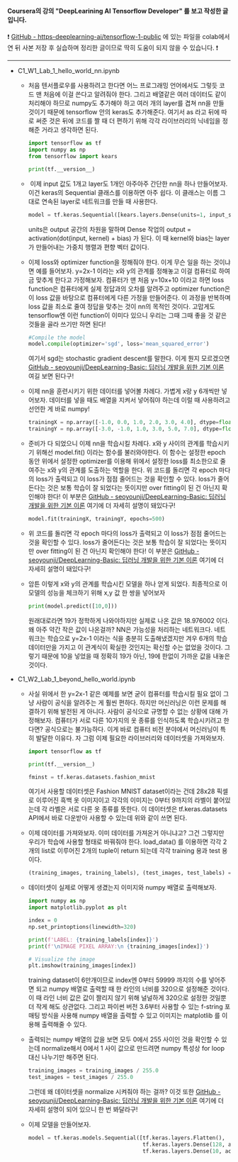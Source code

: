 #### Coursera의 강의 "DeepLearining AI Tensorflow Developer" 를 보고 작성한 글입니다.

:exclamation:   [GitHub - https-deeplearning-ai/tensorflow-1-public](https://github.com/https-deeplearning-ai/tensorflow-1-public)  에 있는 파일을 colab에서 연 뒤 사본 저장 후 실습하며 정리한 글이므로 딱히 도움이 되지 않을 수 있습니다.   :exclamation:

______

- C1_W1_Lab_1_hello_world_nn.ipynb
  
  - 처음 텐서플로우를 사용하려고 한다면 어느 프로그래밍 언어에서도 그렇듯 코드 맨 처음에 이걸 쓴다고 알려줘야 한다. 그리고 배열같은 여러 데이터도 같이 처리해야 하므로 numpy도 추가해야 하고 여러 개의 layer를 겹쳐 nn을 만들 것이기 때문에 tensorflow 안의 keras도 추가해준다. 여기서 as 라고 뒤에 따로 써준 것은 뒤에 코드를 짤 때 더 편하기 위해 각각 라이브러리의 닉네임을 정해준 거라고 생각하면 된다.
    
    ```python
    import tensorflow as tf
    import numpy as np
    from tensorflow import kears
    
    print(tf.__version__)
    ```
  
  -  이제 input 값도 1개고 layer도 1개인 아주아주 간단한 nn을 하나 만들어보자. 이건 keras의 Sequential 클래스를 이용하면 아주 쉽다. 이 클래스는 이름 그대로 연속된 layer로 네트워크를 만들 때 사용한다. 
    
    ```python
    model = tf.keras.Sequential([kears.layers.Dense(units=1, input_shape=[1])])
    ```
    
    units은 output 공간의 차원을 말하며 Dense 작업의 output = activation(dot(input, kernel) + bias) 가 된다. 이 때 kernel와 bias는 layer가 만들어내는 가중치 행렬과 편향 벡터 값이다.
  
  - 이제 loss와 optimizer function을 정해줘야 한다. 이게 무슨 일을 하는 것이냐면 예를 들어보자. y=2x-1 이라는 x와 y의 관계를 정해놓고 이걸 컴퓨터로 하여금 맞추게 한다고 가정해보자. 컴퓨터가 맨 처음 y=10x+10 이라고 하면 loss function은 컴퓨터에게 실제 정답과의 오차를 알려주고 optimizer function은 이 loss 값을 바탕으로 컴퓨터에게 다른 가정을 만들어준다. 이 과정을 반복하며 loss 값을 최소로 줄여 정답을 맞추는 것이 nn의 목적인 것이다. 고맙게도 tensorflow엔 이런 function이 이미다 있으니 우리는 그때 그때 좋을 것 같은 것들을 골라 쓰기만 하면 된다!
    
    ```python
    #Compile the model
    model.compile(optimizer='sgd', loss='mean_squared_error')
    ```
    
    여기서 sgd는 stochastic gradient descent를 말한다. 이게 뭔지 모르겠으면 [GitHub - seoyounji/DeepLearning-Basic: 딥러닝 개발을 위한 기본 이론](https://github.com/seoyounji/DeepLearning-Basic) 여길 보면 된다구!
  
  - 이제 nn을 훈련시키기 위한 데이터를 넣어볼 차례다. 가볍게 x랑 y 6개씩만 넣어보자. 데이터를 넣을 때도 배열을 지켜서 넣어줘야 하는데 이럴 때 사용하려고 선언한 게 바로  numpy! 
    
    ```python
    trainingX = np.array([-1.0, 0.0, 1.0, 2.0, 3.0, 4.0], dtype=float)
    trainingY = np.array([-3.0, -1.0, 1.0, 3.0, 5.0, 7.0], dtype=float)
    ```
  
  - 준비가 다 되었으니 이제 nn을 학습시킬 차례다. x와 y 사이의 관계를 학습시키기 위해선 model.fit() 이라는 함수를 불러와야한다. 이 함수는 설정한 epoch 동안 위에서 설정한 optimizer를 이용해 위에서 설정한 loss를 최소한으로 줄여주는 x와 y의 관계를 도출하는 역할을 한다. 위 코드를 돌리면 각 epoch 마다의 loss가 출력되고 이 loss가 점점 줄어드는 것을 확인할 수 있다. loss가 줄어든다는 것은 보통 학습이 잘 되었다는 뜻이지만 over fitting이 된 건 아닌지 확인해야 한다! 이 부분은 [GitHub - seoyounji/DeepLearning-Basic: 딥러닝 개발을 위한 기본 이론](https://github.com/seoyounji/DeepLearning-Basic) 여기에 더 자세히 설명이 돼있다구!
    
    ```python
    model.fit(trainingX, trainingY, epochs=500)
    ```
    
  - 위 코드를 돌리면 각 epoch 마다의 loss가 출력되고 이 loss가 점점 줄어드는 것을 확인할 수 있다. loss가 줄어든다는 것은 보통 학습이 잘 되었다는 뜻이지만 over fitting이 된 건 아닌지 확인해야 한다! 이 부분은 [GitHub - seoyounji/DeepLearning-Basic: 딥러닝 개발을 위한 기본 이론](https://github.com/seoyounji/DeepLearning-Basic) 여기에 더 자세히 설명이 돼있다구!
  
  * 암튼 이렇게 x와 y의 관계를 학습시킨 모델을 하나 얻게 되었다. 최종적으로 이 모델의 성능을 체크하기 위해 x,y 값 한 쌍을 넣어보자
  
    ```python
    print(model.predict([10,0]))
    ```
  
    원래대로라면 19가 정학하게 나와야하지만 실제로 나온 값은 18.976002 이다. 왜 아주 약간 작은 값이 나온걸까? NN은 가능성을 처리하는 네트워크다. 네트워크는 학습으로 y=2x-1 이라는 식을 충분히 도출해냈겠지만 겨우 6개의 학습 데이터만을 가지고 이 관계식이 확실한 것인지는 확신할 수는 없었을 것이다. 그렇기 때문에 10을 넣었을 때 정확히 19가 아닌, 19에 한없이 가까운 값을 내놓은 것이다. 



* C1_W2_Lab_1_beyond_hello_world.ipynb

  * 사실 위에서 한 y=2x-1 같은 예제를 보면 굳이 컴퓨터를 학습시킬 필요 없이 그냥 사람이 공식을 알려주는 게 훨씬 편하다. 하지만 머신러닝은 이런 문제를 해결하기 위해 발전된 게 아니다. 사람이 공식으로 규명할 수 없는 상황에 대해 가정해보자. 컴퓨터가 서로 다른 10가지의 옷 종류를 인식하도록 학습시키려고 한다면? 공식으로는 불가능하다. 이게 바로 컴퓨터 비전 분야에서 머신러닝이 특히 발달한 이유다. 자 그럼 이제 필요한 라이브러리와 데이터셋을 가져와보자. 

    ```python
    import tensorflow as tf
    
    print(tf.__version__)
    
    fminst = tf.keras.datasets.fashion_mnist
    ```

    여기서 사용할 데이터셋은 Fashion MNIST dataset이라는 건데 28x28 픽셀로 이루어진 흑백 옷 이미지이고 각각의 이미지는 0부터 9까지의 라벨이 붙어있는데 각 라벨은 서로 다른 옷 종류를 뜻한다. 이 데이터셋은 tf.keras.datasets API에서 바로 다운받아 사용할 수 있는데 위와 같이 쓰면 된다. 

  * 이제 데이터를 가져와보자. 이미 데이터를 가져온거 아니냐고? 그건 그렇지만 우리가 학습에 사용할 형태로 바꿔줘야 한다. load_data() 를 이용하면 각각 2개의 list로 이루어진 2개의 tuple이 return 되는데 각각 training 용과 test 용이다.

    ```python
    (training_images, training_labels), (test_images, test_labels) = fmnist.load_data()
    ```

  * 데이터셋이 실제로 어떻게 생겼는지 이미지와 numpy 배열로 출력해보자. 

    ```python
    import numpy as np
    import matplotlib.pyplot as plt
    
    index = 0
    np.set_printoptions(linewidth=320)
    
    print(f'LABEL: {training_labels[index]}')
    print(f'\nIMAGE PIXEL ARRAY:\n {training_images[index]}')
    
    # Visualize the image
    plt.imshow(training_images[index])
    ```

    training dataset이 6만개이므로 index엔 0부터 59999 까지의 수를 넣어주면 되고 numpy 배열로 출력할 때 한 라인의 너비를 320으로 설정해준 것이다. 이 때 라인 너비 값은 값이 짤리지 않기 위해 널널하게 320으로 설정한 것일뿐 더 작게 해도 상관없다. 그리고 파이썬 버전 3.6부터 사용할 수 있는 f-string 포매팅 방식을 사용해 numpy 배열을 출력할 수 있고 이미지는 matplotlib 를 이용해 출력해줄 수 있다.

  * 출력되는 numpy 배열의 값을 보면 모두 0에서 255 사이인 것을 확인할 수 있는데 normalize해서 0에서 1 사이 값으로 만드려면 numpy 특성상 for loop 대신 나누기만 해주면 된다.

    ```python
    training_images = training_images / 255.0
    test_images = test_images / 255.0
    ```

    그런데 왜 데이터셋을 normalize 시켜줘야 하는 걸까? 이것 또한 [GitHub - seoyounji/DeepLearning-Basic: 딥러닝 개발을 위한 기본 이론](https://github.com/seoyounji/DeepLearning-Basic) 여기에 더 자세히 설명이 되어 있으니 한 번 봐달라구!

  * 이제 모델을 만들어보자. 

    ```python
    model = tf.keras.models.Sequential([tf.keras.layers.Flatten(), 
                                        tf.keras.layers.Dense(128, activation=tf.nn.relu), 
                                        tf.keras.layers.Dense(10, activation=tf.nn.softmax)])
    ```

    
